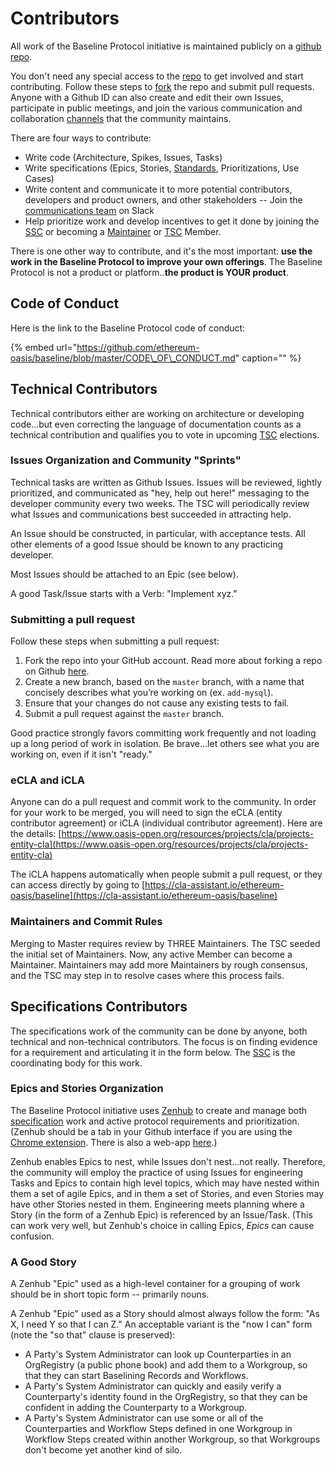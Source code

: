 # Contributors

All work of the Baseline Protocol initiative is maintained publicly on a [github repo](https://github.com/ethereum-oasis/baseline).

You don't need any special access to the [repo](https://github.com/ethereum-oasis/baseline) to get involved and start contributing. Follow these steps to [fork](contributors.md#submitting-a-pull-request) the repo and submit pull requests. Anyone with a Github ID can also create and edit their own Issues, participate in public meetings, and join the various communication and collaboration [channels](open-source-community.md#connecting-with-each-other-directly) that the community maintains.

There are four ways to contribute:

* Write code \(Architecture, Spikes, Issues, Tasks\)
* Write specifications \(Epics, Stories, [Standards](../baseline-protocol-standard/standards/), Prioritizations, Use Cases\)
* Write content and communicate it to more potential contributors, developers and product owners, and other stakeholders -- Join the [communications team](https://ethereum-baseline.slack.com/archives/C011NCZ2ES1) on Slack
* Help prioritize work and develop incentives to get it done by joining the [SSC](specifications-steering-committee.md) or becoming a [Maintainer](members.md) or [TSC](technical-steering-committee.md) Member.

There is one other way to contribute, and it's the most important: **use the work in the Baseline Protocol to improve your own offerings**. The Baseline Protocol is not a product or platform..**the product is YOUR product**.

## Code of Conduct <a id="code-of-conduct"></a>

Here is the link to the Baseline Protocol code of conduct:

{% embed url="https://github.com/ethereum-oasis/baseline/blob/master/CODE\_OF\_CONDUCT.md" caption="" %}

## Technical Contributors <a id="technical-contributors"></a>

Technical contributors either are working on architecture or developing code...but even correcting the language of documentation counts as a technical contribution and qualifies you to vote in upcoming [TSC](community-leaders.md#your-technical-steering-committee) elections.

### Issues Organization and Community "Sprints" <a id="issues-organization-and-community-sprints"></a>

Technical tasks are written as Github Issues. Issues will be reviewed, lightly prioritized, and communicated as "hey, help out here!" messaging to the developer community every two weeks. The TSC will periodically review what Issues and communications best succeeded in attracting help.

An Issue should be constructed, in particular, with acceptance tests. All other elements of a good Issue should be known to any practicing developer.

Most Issues should be attached to an Epic \(see below\).

A good Task/Issue starts with a Verb: "Implement xyz."

### Submitting a pull request <a id="submitting-a-pull-request"></a>

Follow these steps when submitting a pull request:

1. Fork the repo into your GitHub account. Read more about forking a repo on Github [here](https://help.github.com/articles/fork-a-repo/).
2. Create a new branch, based on the `master` branch, with a name that concisely describes what you’re working on \(ex. `add-mysql`\).
3. Ensure that your changes do not cause any existing tests to fail.
4. Submit a pull request against the `master` branch.

Good practice strongly favors committing work frequently and not loading up a long period of work in isolation. Be brave...let others see what you are working on, even if it isn't "ready."

### eCLA and iCLA <a id="ecla-and-icla"></a>

Anyone can do a pull request and commit work to the community. In order for your work to be merged, you will need to sign the eCLA \(entity contributor agreement\) or iCLA \(individual contributor agreement\). Here are the details: [https://www.oasis-open.org/resources/projects/cla/projects-entity-cla](https://www.oasis-open.org/resources/projects/cla/projects-entity-cla)​

The iCLA happens automatically when people submit a pull request, or they can access directly by going to [https://cla-assistant.io/ethereum-oasis/baseline](https://cla-assistant.io/ethereum-oasis/baseline)​

### Maintainers and Commit Rules <a id="maintainers-and-commit-rules"></a>

Merging to Master requires review by THREE Maintainers. The TSC seeded the initial set of Maintainers. Now, any active Member can become a Maintainer. Maintainers may add more Maintainers by rough consensus, and the TSC may step in to resolve cases where this process fails.

## Specifications Contributors <a id="specifications-contributors"></a>

The specifications work of the community can be done by anyone, both technical and non-technical contributors. The focus is on finding evidence for a requirement and articulating it in the form below. The [SSC](community-leaders.md#your-specifications-steering-committee) is the coordinating body for this work.

### Epics and Stories Organization <a id="epics-and-stories-organization"></a>

The Baseline Protocol initiative uses [Zenhub](https://app.zenhub.com/workspaces/baseline-5e713dc4f555144d9d6d17f6/roadmap) to create and manage both [specification](https://github.com/ethereum-oasis/baseline/tree/master/examples/radish34/ui#workspaces/baseline-5e713dc4f555144d9d6d17f6/roadmap?repos=239590893) work and active protocol requirements and prioritization. \(Zenhub should be a tab in your Github interface if you are using the [Chrome extension](https://chrome.google.com/webstore/detail/zenhub-for-github/ogcgkffhplmphkaahpmffcafajaocjbd?hl=en-US). There is also a web-app [here](https://app.zenhub.com/workspaces/baseline-5e713dc4f555144d9d6d17f6/roadmap).\)

Zenhub enables Epics to nest, while Issues don't nest...not really. Therefore, the community will employ the practice of using Issues for engineering Tasks and Epics to contain high level topics, which may have nested within them a set of agile Epics, and in them a set of Stories, and even Stories may have other Stories nested in them. Engineering meets planning where a Story \(in the form of a Zenhub Epic\) is referenced by an Issue/Task. \(This can work very well, but Zenhub's choice in calling Epics, _Epics_ can cause confusion.

### A Good Story <a id="a-good-story"></a>

A Zenhub "Epic" used as a high-level container for a grouping of work should be in short topic form -- primarily nouns.

A Zenhub "Epic" used as a Story should almost always follow the form: "As X, I need Y so that I can Z." An acceptable variant is the "now I can" form \(note the "so that" clause is preserved\):

* A Party's System Administrator can look up Counterparties in an OrgRegistry \(a public phone book\) and add them to a Workgroup, so that they can start Baselining Records and Workflows.
* A Party's System Administrator can quickly and easily verify a Counterparty's identity found in the OrgRegistry, so that they can be confident in adding the Counterparty to a Workgroup.
* A Party's System Administrator can use some or all of the Counterparties and Workflow Steps defined in one Workgroup in Workflow Steps created within another Workgroup, so that Workgroups don't become yet another kind of silo.

​

